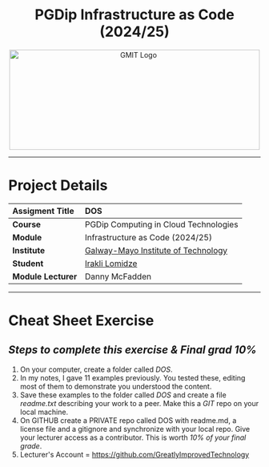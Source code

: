 <h1 align="center">PGDip Infrastructure as Code (2024/25)</h1>

<a href="https://www.gmit.ie/" >
<p align="center"><img src="https://encrypted-tbn0.gstatic.com/images?q=tbn:ANd9GcT97bjJEN9F_q8dc7rP7NZmUBBIObRtBKcgZQ&s"
alt="GMIT Logo" width="500" height="200"/>
</p></a>

***

# Project Details
| **Assigment Title** | DOS |
| :------------- |:-------------|
| **Course**              | PGDip Computing in Cloud Technologies  |
| **Module**              | Infrastructure as Code (2024/25) |
| **Institute**           | [Galway-Mayo Institute of Technology](https://www.lyit.ie/Study-at-ATU-Donegal/Find-a-course/Springboard-Courses) |
| **Student**             | [Irakli Lomidze](https://github.com/) |
| **Module Lecturer**      | Danny McFadden |

***
# **Cheat Sheet Exercise**

*Steps to complete this exercise & Final grad 10%*
---------------------------------------------------
1. On your computer, create a folder called *DOS*.
2. In my notes, I gave 11 examples previously. You tested these, editing most of them to demonstrate you understood the content. 
3. Save these examples to the folder called *DOS* and create a file *readme.txt* describing your work to a peer. Make this a *GIT* repo on your local machine.  
4. On GITHUB create a PRIVATE repo called DOS with readme.md, a license file and a gitignore and synchronize with your local repo. Give your lecturer access as a contributor. This is worth *10% of your final grade*.
5. Lecturer's Account = https://github.com/GreatlyImprovedTechnology
